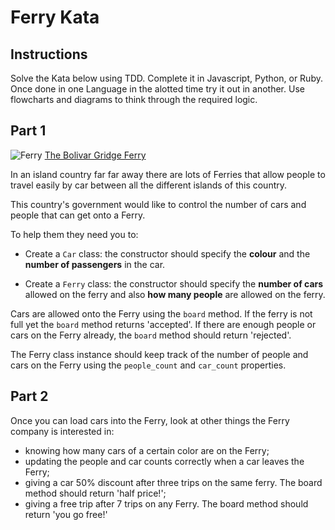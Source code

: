 # Ferry Kata

## Instructions

Solve the Kata below using TDD. Complete it in Javascript, Python, or Ruby. Once done in one Language in the alotted time try it out in another. Use flowcharts and diagrams to think through the required logic.

## Part 1

![Ferry](https://upload.wikimedia.org/wikipedia/commons/d/d0/Robert_C._Lanier_ferry.jpg)
[The Bolivar Gridge Ferry](https://en.wikipedia.org/wiki/Bolivar_Bridge)


In an island country far far away there are lots of Ferries that allow people to travel easily by car between all the different islands of this country.

This country's government would like to control the number of cars and people that can get onto a Ferry.

To help them they need you to:

* Create a `Car` class: the constructor should specify the **colour** and  the **number of passengers** in the car.

* Create a `Ferry` class: the constructor should specify the **number of cars** allowed on the ferry and also **how many people** are allowed on the ferry.

Cars are allowed onto the Ferry using the `board` method. If the ferry is not full yet the `board` method returns 'accepted'. If there are enough people or cars on the Ferry already, the `board` method should return 'rejected'.

The Ferry class instance should keep track of the number of people and cars on the Ferry using the `people_count` and `car_count` properties.

## Part 2

Once you can load cars into the Ferry, look at other things the Ferry company is interested in:

* knowing how many cars of a certain color are on the Ferry;
* updating the people and car counts correctly when a car leaves the Ferry;
* giving a car 50% discount after three trips on the same ferry. The board method should return 'half price!';
* giving a free trip after 7 trips on any Ferry. The board method should return 'you go free!'
